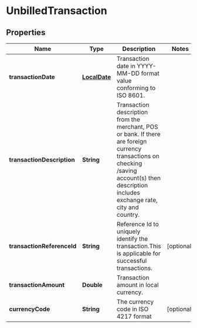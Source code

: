 # UnbilledTransaction

## Properties
Name | Type | Description | Notes
------------ | ------------- | ------------- | -------------
**transactionDate** | [**LocalDate**](LocalDate.md) | Transaction date in YYYY-MM-DD format value conforming to ISO 8601. | 
**transactionDescription** | **String** | Transaction description from the merchant, POS or bank. If there are foreign currency transactions on checking /saving account(s) then description includes exchange rate, city and country. | 
**transactionReferenceId** | **String** | Reference Id to uniquely identify the transaction.This is applicable for successful transactions.  |  [optional]
**transactionAmount** | **Double** | Transaction amount in local currency. | 
**currencyCode** | **String** | The currency code in ISO 4217 format |  [optional]
